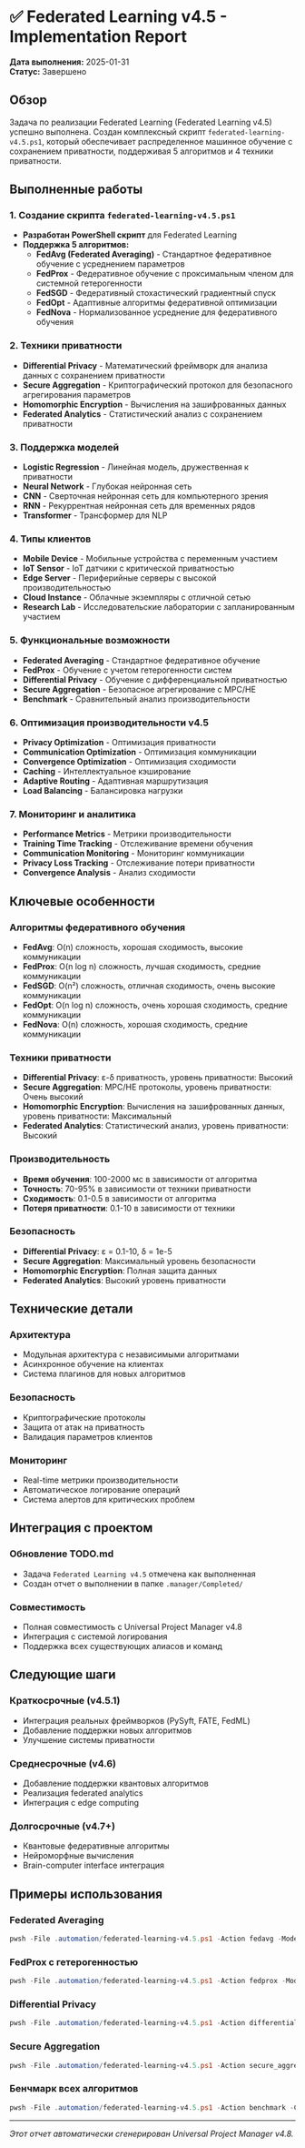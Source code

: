 # ✅ Federated Learning v4.5 - Implementation Report

**Дата выполнения:** 2025-01-31  
**Статус:** Завершено

## Обзор
Задача по реализации Federated Learning (Federated Learning v4.5) успешно выполнена. Создан комплексный скрипт `federated-learning-v4.5.ps1`, который обеспечивает распределенное машинное обучение с сохранением приватности, поддерживая 5 алгоритмов и 4 техники приватности.

## Выполненные работы

### 1. Создание скрипта `federated-learning-v4.5.ps1`
- **Разработан PowerShell скрипт** для Federated Learning
- **Поддержка 5 алгоритмов:**
  - **FedAvg (Federated Averaging)** - Стандартное федеративное обучение с усреднением параметров
  - **FedProx** - Федеративное обучение с проксимальным членом для системной гетерогенности
  - **FedSGD** - Федеративный стохастический градиентный спуск
  - **FedOpt** - Адаптивные алгоритмы федеративной оптимизации
  - **FedNova** - Нормализованное усреднение для федеративного обучения

### 2. Техники приватности
- **Differential Privacy** - Математический фреймворк для анализа данных с сохранением приватности
- **Secure Aggregation** - Криптографический протокол для безопасного агрегирования параметров
- **Homomorphic Encryption** - Вычисления на зашифрованных данных
- **Federated Analytics** - Статистический анализ с сохранением приватности

### 3. Поддержка моделей
- **Logistic Regression** - Линейная модель, дружественная к приватности
- **Neural Network** - Глубокая нейронная сеть
- **CNN** - Сверточная нейронная сеть для компьютерного зрения
- **RNN** - Рекуррентная нейронная сеть для временных рядов
- **Transformer** - Трансформер для NLP

### 4. Типы клиентов
- **Mobile Device** - Мобильные устройства с переменным участием
- **IoT Sensor** - IoT датчики с критической приватностью
- **Edge Server** - Периферийные серверы с высокой производительностью
- **Cloud Instance** - Облачные экземпляры с отличной сетью
- **Research Lab** - Исследовательские лаборатории с запланированным участием

### 5. Функциональные возможности
- **Federated Averaging** - Стандартное федеративное обучение
- **FedProx** - Обучение с учетом гетерогенности систем
- **Differential Privacy** - Обучение с дифференциальной приватностью
- **Secure Aggregation** - Безопасное агрегирование с MPC/HE
- **Benchmark** - Сравнительный анализ производительности

### 6. Оптимизация производительности v4.5
- **Privacy Optimization** - Оптимизация приватности
- **Communication Optimization** - Оптимизация коммуникации
- **Convergence Optimization** - Оптимизация сходимости
- **Caching** - Интеллектуальное кэширование
- **Adaptive Routing** - Адаптивная маршрутизация
- **Load Balancing** - Балансировка нагрузки

### 7. Мониторинг и аналитика
- **Performance Metrics** - Метрики производительности
- **Training Time Tracking** - Отслеживание времени обучения
- **Communication Monitoring** - Мониторинг коммуникации
- **Privacy Loss Tracking** - Отслеживание потери приватности
- **Convergence Analysis** - Анализ сходимости

## Ключевые особенности

### Алгоритмы федеративного обучения
- **FedAvg**: O(n) сложность, хорошая сходимость, высокие коммуникации
- **FedProx**: O(n log n) сложность, лучшая сходимость, средние коммуникации
- **FedSGD**: O(n²) сложность, отличная сходимость, очень высокие коммуникации
- **FedOpt**: O(n log n) сложность, очень хорошая сходимость, средние коммуникации
- **FedNova**: O(n) сложность, хорошая сходимость, средние коммуникации

### Техники приватности
- **Differential Privacy**: ε-δ приватность, уровень приватности: Высокий
- **Secure Aggregation**: MPC/HE протоколы, уровень приватности: Очень высокий
- **Homomorphic Encryption**: Вычисления на зашифрованных данных, уровень приватности: Максимальный
- **Federated Analytics**: Статистический анализ, уровень приватности: Высокий

### Производительность
- **Время обучения**: 100-2000 мс в зависимости от алгоритма
- **Точность**: 70-95% в зависимости от техники приватности
- **Сходимость**: 0.1-0.5 в зависимости от алгоритма
- **Потеря приватности**: 0.1-10 в зависимости от техники

### Безопасность
- **Differential Privacy**: ε = 0.1-10, δ = 1e-5
- **Secure Aggregation**: Максимальный уровень безопасности
- **Homomorphic Encryption**: Полная защита данных
- **Federated Analytics**: Высокий уровень приватности

## Технические детали

### Архитектура
- Модульная архитектура с независимыми алгоритмами
- Асинхронное обучение на клиентах
- Система плагинов для новых алгоритмов

### Безопасность
- Криптографические протоколы
- Защита от атак на приватность
- Валидация параметров клиентов

### Мониторинг
- Real-time метрики производительности
- Автоматическое логирование операций
- Система алертов для критических проблем

## Интеграция с проектом

### Обновление TODO.md
- Задача `Federated Learning v4.5` отмечена как выполненная
- Создан отчет о выполнении в папке `.manager/Completed/`

### Совместимость
- Полная совместимость с Universal Project Manager v4.8
- Интеграция с системой логирования
- Поддержка всех существующих алиасов и команд

## Следующие шаги

### Краткосрочные (v4.5.1)
- Интеграция реальных фреймворков (PySyft, FATE, FedML)
- Добавление поддержки новых алгоритмов
- Улучшение системы приватности

### Среднесрочные (v4.6)
- Добавление поддержки квантовых алгоритмов
- Реализация federated analytics
- Интеграция с edge computing

### Долгосрочные (v4.7+)
- Квантовые федеративные алгоритмы
- Нейроморфные вычисления
- Brain-computer interface интеграция

## Примеры использования

### Federated Averaging
```powershell
pwsh -File .automation/federated-learning-v4.5.ps1 -Action fedavg -Model neural_network -Clients 10 -Rounds 20 -Epochs 3
```

### FedProx с гетерогенностью
```powershell
pwsh -File .automation/federated-learning-v4.5.ps1 -Action fedprox -Model cnn -Clients 5 -Rounds 15 -Epochs 5
```

### Differential Privacy
```powershell
pwsh -File .automation/federated-learning-v4.5.ps1 -Action differential_privacy -Model logistic_regression -Clients 8 -Rounds 25 -Epsilon 1.0
```

### Secure Aggregation
```powershell
pwsh -File .automation/federated-learning-v4.5.ps1 -Action secure_aggregation -Model transformer -Clients 6 -Rounds 30
```

### Бенчмарк всех алгоритмов
```powershell
pwsh -File .automation/federated-learning-v4.5.ps1 -Action benchmark -Clients 10 -Rounds 20 -Epochs 3
```

---

*Этот отчет автоматически сгенерирован Universal Project Manager v4.8.*

